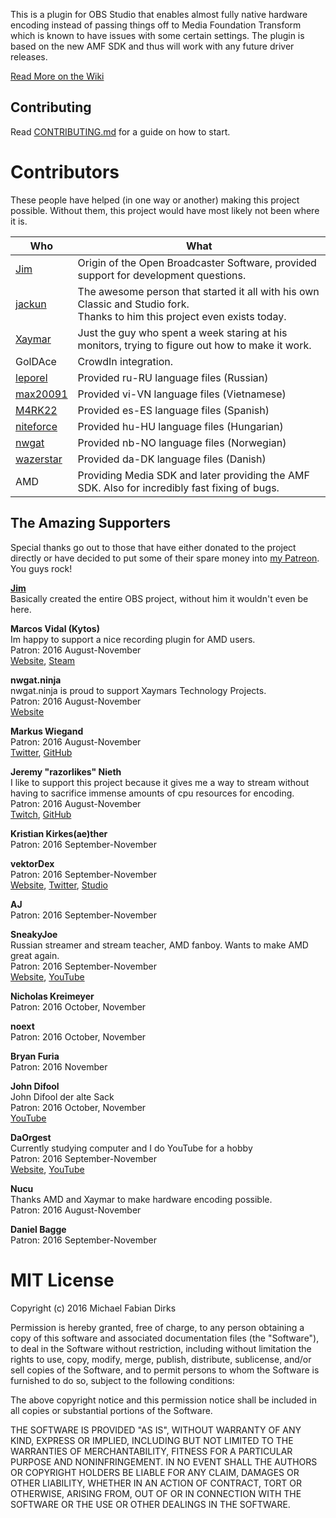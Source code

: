 This is a plugin for OBS Studio that enables almost fully native hardware encoding instead of passing things off to Media Foundation Transform which is known to have issues with some certain settings. The plugin is based on the new AMF SDK and thus will work with any future driver releases.

[Read More on the Wiki](https://github.com/Xaymar/obs-studio_amf-encoder-plugin/wiki)

## Contributing

Read [CONTRIBUTING.md](https://github.com/Xaymar/obs-studio_amf-encoder-plugin/blob/master/CONTRIBUTING.md) for a guide on how to start.

# Contributors
These people have helped (in one way or another) making this project possible. Without them, this project would have most likely not been where it is.

| Who | What |
| --- | ---- |
| [Jim](https://github.com/jp9000) | Origin of the Open Broadcaster Software, provided support for development questions. |
| [jackun](http://github.com/jackun) | The awesome person that started it all with his own Classic and Studio fork.<br>Thanks to him this project even exists today. |
| [Xaymar](http://github.com/Xaymar) | Just the guy who spent a week staring at his monitors, trying to figure out how to make it work. |
| GolDAce | CrowdIn integration. |
| [leporel](https://github.com/leporel) | Provided ru-RU language files (Russian) |
| [max20091](https://github.com/max20091) | Provided vi-VN language files (Vietnamese) |
| [M4RK22](https://github.com/M4RK22) | Provided es-ES language files (Spanish) |
| [niteforce](https://github.com/niteforce) | Provided hu-HU language files (Hungarian) |
| [nwgat](https://github.com/nwgat) | Provided nb-NO language files (Norwegian) |
| [wazerstar](https://github.com/wazerstar) | Provided da-DK language files (Danish) |
| AMD | Providing Media SDK and later providing the AMF SDK. Also for incredibly fast fixing of bugs. |

## The Amazing Supporters
Special thanks go out to those that have either donated to the project directly or have decided to put some of their spare money into [my Patreon](https://patreon.com/xaymar). You guys rock!

**[Jim](https://github.com/jp9000)**  
Basically created the entire OBS project, without him it wouldn't even be here.

**Marcos Vidal (Kytos)**  
Im happy to support a nice recording plugin for AMD users.  
Patron: 2016 August-November  
[Website](https://markitos.ovh), [Steam](http://steamcommunity.com/id/markitos22/)  

**nwgat.ninja**  
nwgat.ninja is proud to support Xaymars Technology Projects.  
Patron: 2016 August-November  
[Website](https://nwgat.ninja)

**Markus Wiegand**  
Patron: 2016 August-November  
[Twitter](https://twitter.com/Morphy2k/), [GitHub](https://github.com/Morphy2k)  

**Jeremy "razorlikes" Nieth**  
I like to support this project because it gives me a way to stream without having to sacrifice immense amounts of cpu resources for encoding.  
Patron: 2016 August-November  
[Twitch](https://twitch.tv/razorlikes), [GitHub](https://github.com/razorlikes)

**Kristian Kirkes(ae)ther**  
Patron: 2016 September-November

**vektorDex**  
Patron: 2016 September-November  
[Website](http://blog-of-dex.de/), [Twitter](https://twitter.com/vektordex), [Studio](http://digitaldawnstudios.com)

**AJ**  
Patron: 2016 September-November

**SneakyJoe**  
Russian streamer and stream teacher, AMD fanboy. Wants to make AMD great again.  
Patron: 2016 September-November  
[Website](http://sneakyjoe.ru/), [YouTube](https://www.youtube.com/channel/UCUmRv5GwQcsnxXRzuPCGr-Q)

**Nicholas Kreimeyer**  
Patron: 2016 October, November

**noext**  
Patron: 2016 October, November

**Bryan Furia**  
Patron: 2016 November

**John Difool**   
John Difool der alte Sack  
Patron: 2016 October, November  
[YouTube](https://www.youtube.com/channel/UC5FPsFLQh4ah0-vz-eoZlOA)

**DaOrgest**  
Currently studying computer and I do YouTube for a hobby  
Patron: 2016 September-November  
[Website](http://daorgest.me), [YouTube](http://youtube.com/daorgest)

**Nucu** <!-- Nico Thate -->  
Thanks AMD and Xaymar to make hardware encoding possible.  
Patron: 2016 August-November

**Daniel Bagge**  
Patron: 2016 September-November

# MIT License

Copyright (c) 2016 Michael Fabian Dirks

Permission is hereby granted, free of charge, to any person obtaining a copy
of this software and associated documentation files (the "Software"), to deal
in the Software without restriction, including without limitation the rights
to use, copy, modify, merge, publish, distribute, sublicense, and/or sell
copies of the Software, and to permit persons to whom the Software is
furnished to do so, subject to the following conditions:

The above copyright notice and this permission notice shall be included in all
copies or substantial portions of the Software.

THE SOFTWARE IS PROVIDED "AS IS", WITHOUT WARRANTY OF ANY KIND, EXPRESS OR
IMPLIED, INCLUDING BUT NOT LIMITED TO THE WARRANTIES OF MERCHANTABILITY,
FITNESS FOR A PARTICULAR PURPOSE AND NONINFRINGEMENT. IN NO EVENT SHALL THE
AUTHORS OR COPYRIGHT HOLDERS BE LIABLE FOR ANY CLAIM, DAMAGES OR OTHER
LIABILITY, WHETHER IN AN ACTION OF CONTRACT, TORT OR OTHERWISE, ARISING FROM,
OUT OF OR IN CONNECTION WITH THE SOFTWARE OR THE USE OR OTHER DEALINGS IN THE
SOFTWARE.